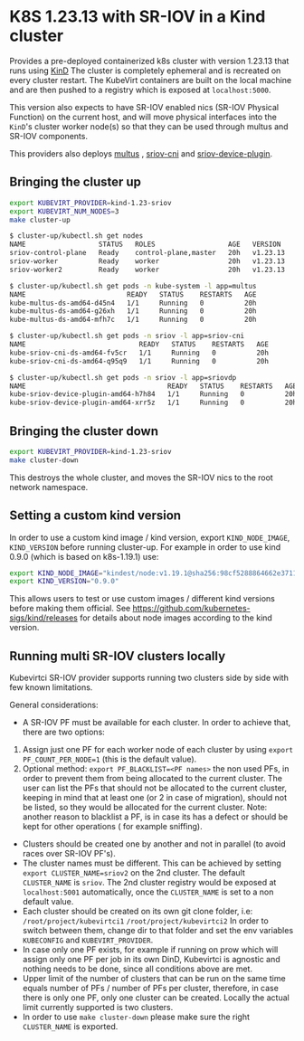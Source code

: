 # K8S 1.23.13 with SR-IOV in a Kind cluster

Provides a pre-deployed containerized k8s cluster with version 1.23.13 that runs
using [KinD](https://github.com/kubernetes-sigs/kind)
The cluster is completely ephemeral and is recreated on every cluster restart. The KubeVirt containers are built on the
local machine and are then pushed to a registry which is exposed at
`localhost:5000`.

This version also expects to have SR-IOV enabled nics (SR-IOV Physical Function) on the current host, and will move
physical interfaces into the `KinD`'s cluster worker node(s) so that they can be used through multus and SR-IOV
components.

This providers also deploys [multus](https://github.com/k8snetworkplumbingwg/multus-cni)
, [sriov-cni](https://github.com/k8snetworkplumbingwg/sriov-cni)
and [sriov-device-plugin](https://github.com/k8snetworkplumbingwg/sriov-network-device-plugin).

## Bringing the cluster up

```bash
export KUBEVIRT_PROVIDER=kind-1.23-sriov
export KUBEVIRT_NUM_NODES=3
make cluster-up

$ cluster-up/kubectl.sh get nodes
NAME                  STATUS   ROLES                  AGE   VERSION
sriov-control-plane   Ready    control-plane,master   20h   v1.23.13
sriov-worker          Ready    worker                 20h   v1.23.13
sriov-worker2         Ready    worker                 20h   v1.23.13

$ cluster-up/kubectl.sh get pods -n kube-system -l app=multus
NAME                         READY   STATUS    RESTARTS   AGE
kube-multus-ds-amd64-d45n4   1/1     Running   0          20h
kube-multus-ds-amd64-g26xh   1/1     Running   0          20h
kube-multus-ds-amd64-mfh7c   1/1     Running   0          20h

$ cluster-up/kubectl.sh get pods -n sriov -l app=sriov-cni
NAME                            READY   STATUS    RESTARTS   AGE
kube-sriov-cni-ds-amd64-fv5cr   1/1     Running   0          20h
kube-sriov-cni-ds-amd64-q95q9   1/1     Running   0          20h

$ cluster-up/kubectl.sh get pods -n sriov -l app=sriovdp
NAME                                   READY   STATUS    RESTARTS   AGE
kube-sriov-device-plugin-amd64-h7h84   1/1     Running   0          20h
kube-sriov-device-plugin-amd64-xrr5z   1/1     Running   0          20h
```

## Bringing the cluster down

```bash
export KUBEVIRT_PROVIDER=kind-1.23-sriov
make cluster-down
```

This destroys the whole cluster, and moves the SR-IOV nics to the root network namespace.

## Setting a custom kind version

In order to use a custom kind image / kind version, export `KIND_NODE_IMAGE`, `KIND_VERSION` before
running cluster-up. For example in order to use kind 0.9.0 (which is based on k8s-1.19.1) use:

```bash
export KIND_NODE_IMAGE="kindest/node:v1.19.1@sha256:98cf5288864662e37115e362b23e4369c8c4a408f99cbc06e58ac30ddc721600"
export KIND_VERSION="0.9.0"
```

This allows users to test or use custom images / different kind versions before making them official.
See https://github.com/kubernetes-sigs/kind/releases for details about node images according to the kind version.

## Running multi SR-IOV clusters locally

Kubevirtci SR-IOV provider supports running two clusters side by side with few known limitations.

General considerations:

- A SR-IOV PF must be available for each cluster. In order to achieve that, there are two options:

1. Assign just one PF for each worker node of each cluster by using `export PF_COUNT_PER_NODE=1` (this is the default
   value).
2. Optional method: `export PF_BLACKLIST=<PF names>` the non used PFs, in order to prevent them from being allocated to
   the current cluster. The user can list the PFs that should not be allocated to the current cluster, keeping in mind
   that at least one (or 2 in case of migration), should not be listed, so they would be allocated for the current
   cluster. Note: another reason to blacklist a PF, is in case its has a defect or should be kept for other operations (
   for example sniffing).

- Clusters should be created one by another and not in parallel (to avoid races over SR-IOV PF's).
- The cluster names must be different. This can be achieved by setting `export CLUSTER_NAME=sriov2` on the 2nd cluster.
  The default `CLUSTER_NAME` is `sriov`. The 2nd cluster registry would be exposed at `localhost:5001` automatically,
  once the `CLUSTER_NAME`
  is set to a non default value.
- Each cluster should be created on its own git clone folder, i.e:
  `/root/project/kubevirtci1`
  `/root/project/kubevirtci2`
  In order to switch between them, change dir to that folder and set the env variables `KUBECONFIG`
  and `KUBEVIRT_PROVIDER`.
- In case only one PF exists, for example if running on prow which will assign only one PF per job in its own DinD,
  Kubevirtci is agnostic and nothing needs to be done, since all conditions above are met.
- Upper limit of the number of clusters that can be run on the same time equals number of PFs / number of PFs per
  cluster, therefore, in case there is only one PF, only one cluster can be created. Locally the actual limit currently
  supported is two clusters.
- In order to use `make cluster-down` please make sure the right `CLUSTER_NAME` is exported.
